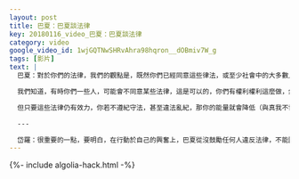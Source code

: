 ```yaml
---
layout: post
title: 巴夏：巴夏談法律
key: 20180116_video_巴夏：巴夏談法律
category: video
google_video_id: 1wjGQTNwSHRvAhra98hqron__dOBmiv7W_g
tags: [影片]
text: |
  巴夏：對於你們的法律，我們的觀點是，既然你們已經同意這些律法，或至少社會中的大多數人，有一致的共識，遵循這些法律，意味著是對你們絕大多數人的公平，那我們的建議是，你們得遵守這些法律，包括版權法，以及任何你們集體同意應執行的法律。

  我們知道，有時你們一些人，可能會不同意某些法律，這是可以的，你們有權利權利這麼做，然而改變不同意的律條，需要在整個司法系統中進行，你們可以不斷增加新的律法，或廢除舊的條款，這樣司法系統，才能最好的服務於整個社會。

  但只要這些法律仍有效力，你若不遵紀守法，甚至違法亂紀，那你的能量就會降低（與真我不協調），你在這些法律上，便違背了自己的本心本性（正直），同時也意味著，你會在很多方面違背真我的本心本性（小事情看出一個人），你的能量也發生會改變，漸漸地，你的振頻跟我們會有很大的不同，那與我們在多層面上互動的機會，也都減少了。

  ---

  岱羅：很重要的一點，要明白，在行動於自己的興奮上，巴夏從沒鼓勵任何人違反法律，不能因為巴夏的社會，沒有類似我們法律，就意味著，我們可以違反自己的法律，事實上，如巴夏所說的，這樣做根本不是做自己興奮的事，他說得很清楚，遵紀守法很重要，直到我們共同決定，改變相關律法，因此，跟隨自己的興奮，絕不是不顧他人合法權益，而「任我行」！
---
```


{%- include algolia-hack.html -%}
